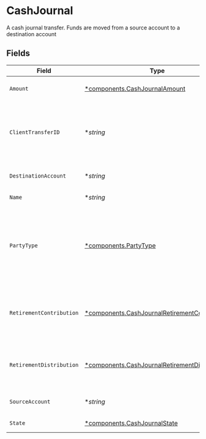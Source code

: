 # CashJournal

A cash journal transfer. Funds are moved from a source account to a destination account


## Fields

| Field                                                                                                                                                              | Type                                                                                                                                                               | Required                                                                                                                                                           | Description                                                                                                                                                        | Example                                                                                                                                                            |
| ------------------------------------------------------------------------------------------------------------------------------------------------------------------ | ------------------------------------------------------------------------------------------------------------------------------------------------------------------ | ------------------------------------------------------------------------------------------------------------------------------------------------------------------ | ------------------------------------------------------------------------------------------------------------------------------------------------------------------ | ------------------------------------------------------------------------------------------------------------------------------------------------------------------ |
| `Amount`                                                                                                                                                           | [*components.CashJournalAmount](../../models/components/cashjournalamount.md)                                                                                      | :heavy_minus_sign:                                                                                                                                                 | The amount to transfer in USD                                                                                                                                      | {<br/>"value": "100.00"<br/>}                                                                                                                                      |
| `ClientTransferID`                                                                                                                                                 | **string*                                                                                                                                                          | :heavy_minus_sign:                                                                                                                                                 | The external identifier supplied by the API caller Each request must have a unique pairing of `client_transfer_id` and `source_account`                            | 113bw03-49f8-4525-934c-560fb39dg2kd                                                                                                                                |
| `DestinationAccount`                                                                                                                                               | **string*                                                                                                                                                          | :heavy_minus_sign:                                                                                                                                                 | The account that funds will be moved to                                                                                                                            | accounts/01H8FB90ZRRFWXB4XC2JPJ1D4Y                                                                                                                                |
| `Name`                                                                                                                                                             | **string*                                                                                                                                                          | :heavy_minus_sign:                                                                                                                                                 | The resource name of the cash journal                                                                                                                              | cashJournals/20240712000323                                                                                                                                        |
| `PartyType`                                                                                                                                                        | [*components.PartyType](../../models/components/partytype.md)                                                                                                      | :heavy_minus_sign:                                                                                                                                                 | Whether a cash journal is first party or third party Determined asynchronously when the transfer is processing, and will be set by the time the transfer is posted | FIRST_PARTY                                                                                                                                                        |
| `RetirementContribution`                                                                                                                                           | [*components.CashJournalRetirementContribution](../../models/components/cashjournalretirementcontribution.md)                                                      | :heavy_minus_sign:                                                                                                                                                 | The retirement contribution details Must be provided when the destination account is a retirement account                                                          |                                                                                                                                                                    |
| `RetirementDistribution`                                                                                                                                           | [*components.CashJournalRetirementDistribution](../../models/components/cashjournalretirementdistribution.md)                                                      | :heavy_minus_sign:                                                                                                                                                 | The retirement distribution details Must be provided when the source account is a retirement account                                                               |                                                                                                                                                                    |
| `SourceAccount`                                                                                                                                                    | **string*                                                                                                                                                          | :heavy_minus_sign:                                                                                                                                                 | The account that funds will be moved from                                                                                                                          | accounts/01H8FM6EXVH77SAW3TC8KAWMES                                                                                                                                |
| `State`                                                                                                                                                            | [*components.CashJournalState](../../models/components/cashjournalstate.md)                                                                                        | :heavy_minus_sign:                                                                                                                                                 | The current state of the cash journal                                                                                                                              |                                                                                                                                                                    |